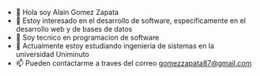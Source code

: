 - 👋 Hola soy Alain Gomez Zapata
- 👀 Estoy interesado en el desarrollo de software, especificamente en el desarrollo web y de bases de datos
- 🌱 Soy tecnico en programacion de software
- 💞️ Actualmente estoy estudiando ingenieria de sistemas en la universidad Uniminuto
- 📫 Pueden contactarme a traves del correo gomezzapata87@gmail.com
  

<!---
Alain-GZ/Alain-GZ is a ✨ special ✨ repository because its `README.md` (this file) appears on your GitHub profile.
You can click the Preview link to take a look at your changes.
--->
